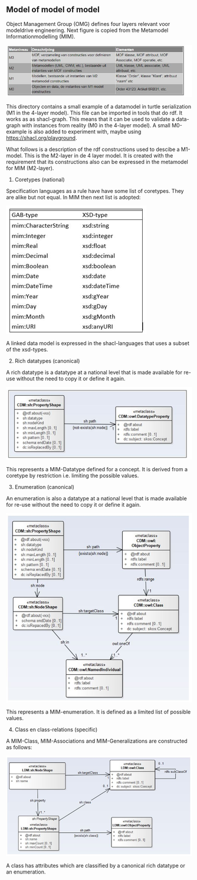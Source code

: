 ## Model of model of model


Object Management Group (OMG) defines four layers relevant voor modeldrive engineering. Next figure is copied from the Metamodel Informationmodelling (MIM).

![](https://github.com/LOD-Onderwijsregistratie/LOD2XMI/blob/master/source/examples/metamodel/figuur06.JPG "figure 6.  OMG Layers")

This directory contains  a small example of a datamodel in turtle serialization (M1 in the 4-layer model). This
file can be imported in tools that do rdf. It works as as shacl-graph. This means that it can be used to validate a data-graph with 
instances from reality (M0 in the 4-layer model). A small M0-example is also added to experiment with, maybe using https://shacl.org/playground.

What follows is a description of the rdf constructions used to descibe a M1-model. This is the M2-layer in de 4 layer model. It is created with the requirement that its constructions also can be expressed in the metamodel for MIM (M2-layer). 

1.  Coretypes (national)

  Specification languages as a rule have have some list of coretypes. They are alike but not equal. In MIM then next list is adopted:

![](https://github.com/LOD-Onderwijsregistratie/LOD2XMI/blob/master/source/examples/metamodel/figuur07.JPG "figure 7.  Coretypes")

  A linked data model is expressed in the shacl-languages that uses a subset of the xsd-types. 

2.  Rich datatypes (canonical)

  A rich datatype is a datatype at a national level that is made available for re-use without the need to copy it or define it again. 

![](https://github.com/LOD-Onderwijsregistratie/LOD2XMI/blob/master/source/examples/metamodel/figuur08.JPG "figure 8.  Rich datatype")

  This represents a MIM-Datatype defined for a concept. It is derived from a coretype by restriction i.e. limiting the possible values. 

3.  Enumeration (canonical)

  An enumeration is also a datatype at a national level that is made available for re-use without the need to copy it or define it again. 

![](https://github.com/LOD-Onderwijsregistratie/LOD2XMI/blob/master/source/examples/metamodel/figuur09.JPG "figure 9.  Enumeration" )

  This represents a MIM-enumeration. It is defined as a limited list of possible values. 


4.  Class en class-relations (specific)

  A MIM-Class, MIM-Associations and MIM-Generalizations are constructed as follows:

![](https://github.com/LOD-Onderwijsregistratie/LOD2XMI/blob/master/source/examples/metamodel/figuur10.JPG "figure 10.  Classes")

  A class has attributes which are classified by a canonical rich datatype or an enumeration.

























